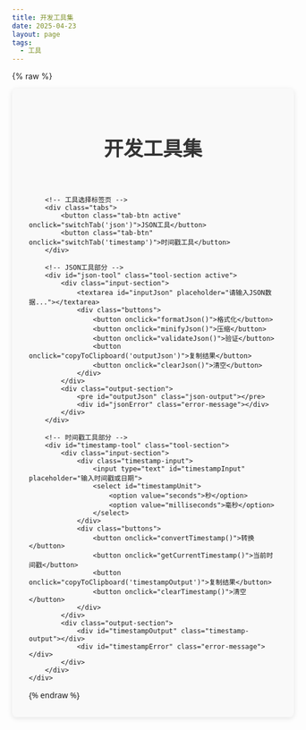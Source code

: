 ```yaml
---
title: 开发工具集
date: 2025-04-23
layout: page
tags:
  - 工具
---
```


{% raw %}
<div class="dev-tools">
    <div class="container">
        <h1>开发工具集</h1>
        
        <!-- 工具选择标签页 -->
        <div class="tabs">
            <button class="tab-btn active" onclick="switchTab('json')">JSON工具</button>
            <button class="tab-btn" onclick="switchTab('timestamp')">时间戳工具</button>
        </div>

        <!-- JSON工具部分 -->
        <div id="json-tool" class="tool-section active">
            <div class="input-section">
                <textarea id="inputJson" placeholder="请输入JSON数据..."></textarea>
                <div class="buttons">
                    <button onclick="formatJson()">格式化</button>
                    <button onclick="minifyJson()">压缩</button>
                    <button onclick="validateJson()">验证</button>
                    <button onclick="copyToClipboard('outputJson')">复制结果</button>
                    <button onclick="clearJson()">清空</button>
                </div>
            </div>
            <div class="output-section">
                <pre id="outputJson" class="json-output"></pre>
                <div id="jsonError" class="error-message"></div>
            </div>
        </div>

        <!-- 时间戳工具部分 -->
        <div id="timestamp-tool" class="tool-section">
            <div class="input-section">
                <div class="timestamp-input">
                    <input type="text" id="timestampInput" placeholder="输入时间戳或日期">
                    <select id="timestampUnit">
                        <option value="seconds">秒</option>
                        <option value="milliseconds">毫秒</option>
                    </select>
                </div>
                <div class="buttons">
                    <button onclick="convertTimestamp()">转换</button>
                    <button onclick="getCurrentTimestamp()">当前时间戳</button>
                    <button onclick="copyToClipboard('timestampOutput')">复制结果</button>
                    <button onclick="clearTimestamp()">清空</button>
                </div>
            </div>
            <div class="output-section">
                <div id="timestampOutput" class="timestamp-output"></div>
                <div id="timestampError" class="error-message"></div>
            </div>
        </div>
    </div>
</div>

<style>
    .dev-tools {
        font-family: 'Segoe UI', Tahoma, Geneva, Verdana, sans-serif;
        max-width: 1200px;
        margin: 0 auto;
        padding: 30px;
        background-color: #f9f9f9;
        border-radius: 8px;
        box-shadow: 0 2px 10px rgba(0, 0, 0, 0.1);
    }
    .container {
        display: flex;
        flex-direction: column;
        gap: 25px;
    }
    h1 {
        color: #333;
        text-align: center;
        margin-bottom: 20px;
        font-size: 2.2rem;
    }
    .tabs {
        display: flex;
        gap: 15px;
        margin-bottom: 25px;
        justify-content: center;
    }
    .tab-btn {
        padding: 12px 25px;
        background-color: #f0f0f0;
        border: none;
        border-radius: 6px;
        cursor: pointer;
        transition: all 0.3s ease;
        font-size: 1rem;
        font-weight: 500;
        box-shadow: 0 1px 3px rgba(0, 0, 0, 0.1);
    }
    .tab-btn:hover {
        background-color: #e0e0e0;
        transform: translateY(-2px);
    }
    .tab-btn.active {
        background-color: #4CAF50;
        color: white;
        box-shadow: 0 4px 8px rgba(76, 175, 80, 0.3);
    }
    .tool-section {
        display: none;
        animation: fadeIn 0.5s;
    }
    @keyframes fadeIn {
        from { opacity: 0; }
        to { opacity: 1; }
    }
    .tool-section.active {
        display: flex;
        flex-direction: column;
        gap: 25px;
    }
    .input-section, .output-section {
        display: flex;
        flex-direction: column;
        gap: 15px;
        background-color: white;
        padding: 20px;
        border-radius: 8px;
        box-shadow: 0 2px 8px rgba(0, 0, 0, 0.05);
    }
    textarea {
        width: 100%;
        height: 250px;
        padding: 15px;
        border: 1px solid #ddd;
        border-radius: 6px;
        resize: vertical;
        font-family: 'Consolas', 'Courier New', monospace;
        font-size: 1rem;
        line-height: 1.5;
        transition: border-color 0.3s;
        box-shadow: inset 0 1px 3px rgba(0, 0, 0, 0.05);
    }
    textarea:focus {
        outline: none;
        border-color: #4CAF50;
        box-shadow: 0 0 0 3px rgba(76, 175, 80, 0.2);
    }
    .timestamp-input {
        display: flex;
        gap: 15px;
    }
    .timestamp-input input {
        flex: 1;
        padding: 12px 15px;
        border: 1px solid #ddd;
        border-radius: 6px;
        font-size: 1rem;
        transition: border-color 0.3s;
    }
    .timestamp-input input:focus {
        outline: none;
        border-color: #4CAF50;
        box-shadow: 0 0 0 3px rgba(76, 175, 80, 0.2);
    }
    .timestamp-input select {
        padding: 12px 15px;
        border: 1px solid #ddd;
        border-radius: 6px;
        background-color: white;
        font-size: 1rem;
    }
    .buttons {
        display: flex;
        flex-wrap: wrap;
        gap: 12px;
        justify-content: center;
    }
    button {
        padding: 12px 22px;
        background-color: #4CAF50;
        color: white;
        border: none;
        border-radius: 6px;
        cursor: pointer;
        transition: all 0.3s ease;
        font-size: 1rem;
        font-weight: 500;
        box-shadow: 0 2px 5px rgba(0, 0, 0, 0.1);
        min-width: 120px;
    }
    button:hover {
        background-color: #3d9440;
        transform: translateY(-2px);
        box-shadow: 0 4px 8px rgba(0, 0, 0, 0.15);
    }
    button:active {
        transform: translateY(0);
    }
    .error-message {
        color: #e53935;
        margin-top: 10px;
        display: none;
        font-size: 0.95rem;
        background-color: #ffebee;
        padding: 10px;
        border-radius: 4px;
        border-left: 4px solid #e53935;
    }
    .json-output {
        background-color: #f5f5f5;
        padding: 20px;
        border-radius: 6px;
        white-space: pre-wrap;
        font-family: 'Consolas', 'Courier New', monospace;
        min-height: 250px;
        max-height: 500px;
        overflow-y: auto;
        border: 1px solid #eee;
        font-size: 1rem;
        line-height: 1.5;
    }
    .timestamp-output {
        background-color: #f5f5f5;
        padding: 20px;
        border-radius: 6px;
        font-family: 'Consolas', 'Courier New', monospace;
        border: 1px solid #eee;
        font-size: 1rem;
        line-height: 1.8;
    }
    .timestamp-output div {
        margin-bottom: 8px;
    }
    
    /* 响应式设计 */
    @media (max-width: 768px) {
        .dev-tools {
            padding: 15px;
        }
        .buttons {
            flex-direction: column;
        }
        button {
            width: 100%;
        }
        .timestamp-input {
            flex-direction: column;
        }
    }
</style>

<script>
    // 标签页切换
    function switchTab(tool) {
        document.querySelectorAll('.tool-section').forEach(section => {
            section.classList.remove('active');
        });
        document.querySelectorAll('.tab-btn').forEach(btn => {
            btn.classList.remove('active');
        });
        document.getElementById(tool + '-tool').classList.add('active');
        document.querySelector(`.tab-btn[onclick="switchTab('${tool}')"]`).classList.add('active');
    }

    // JSON工具函数
    function formatJson() {
        try {
            const input = document.getElementById('inputJson').value;
            if (!input.trim()) {
                showError('jsonError', '请输入JSON数据');
                return;
            }
            const parsed = JSON.parse(input);
            const formatted = JSON.stringify(parsed, null, 2);
            const output = document.getElementById('outputJson');
            output.textContent = formatted;
            hljs.highlightElement(output);
            hideError('jsonError');
        } catch (e) {
            showError('jsonError', '无效的JSON格式: ' + e.message);
        }
    }

    function minifyJson() {
        try {
            const input = document.getElementById('inputJson').value;
            if (!input.trim()) {
                showError('jsonError', '请输入JSON数据');
                return;
            }
            const parsed = JSON.parse(input);
            const minified = JSON.stringify(parsed);
            const output = document.getElementById('outputJson');
            output.textContent = minified;
            hljs.highlightElement(output);
            hideError('jsonError');
        } catch (e) {
            showError('jsonError', '无效的JSON格式: ' + e.message);
        }
    }

    function validateJson() {
        try {
            const input = document.getElementById('inputJson').value;
            if (!input.trim()) {
                showError('jsonError', '请输入JSON数据');
                return;
            }
            JSON.parse(input);
            const output = document.getElementById('outputJson');
            output.textContent = 'JSON格式有效！';
            hideError('jsonError');
        } catch (e) {
            showError('jsonError', '无效的JSON格式: ' + e.message);
        }
    }

    function clearJson() {
        document.getElementById('inputJson').value = '';
        document.getElementById('outputJson').textContent = '';
        hideError('jsonError');
    }

    // 时间戳工具函数
    function convertTimestamp() {
        try {
            const input = document.getElementById('timestampInput').value;
            const unit = document.getElementById('timestampUnit').value;
            if (!input.trim()) {
                showError('timestampError', '请输入时间戳或日期');
                return;
            }

            let date;
            if (/^\d+$/.test(input)) {
                // 输入是时间戳
                const timestamp = unit === 'seconds' ? parseInt(input) * 1000 : parseInt(input);
                date = new Date(timestamp);
            } else {
                // 输入是日期字符串
                date = new Date(input);
            }

            if (isNaN(date.getTime())) {
                throw new Error('无效的日期格式');
            }

            const output = document.getElementById('timestampOutput');
            output.innerHTML = `
                <div>本地时间: ${date.toLocaleString()}</div>
                <div>UTC时间: ${date.toUTCString()}</div>
                <div>时间戳(秒): ${Math.floor(date.getTime() / 1000)}</div>
                <div>时间戳(毫秒): ${date.getTime()}</div>
            `;
            hideError('timestampError');
        } catch (e) {
            showError('timestampError', '转换失败: ' + e.message);
        }
    }

    function getCurrentTimestamp() {
        const now = new Date();
        document.getElementById('timestampInput').value = Math.floor(now.getTime() / 1000);
        convertTimestamp();
    }

    function clearTimestamp() {
        document.getElementById('timestampInput').value = '';
        document.getElementById('timestampOutput').innerHTML = '';
        hideError('timestampError');
    }

    // 通用函数
    function copyToClipboard(elementId) {
        const element = document.getElementById(elementId);
        const text = element.textContent || element.innerText;
        navigator.clipboard.writeText(text).then(() => {
            alert('已复制到剪贴板！');
        }).catch(() => {
            // 兼容旧浏览器
            const textarea = document.createElement('textarea');
            textarea.value = text;
            document.body.appendChild(textarea);
            textarea.select();
            document.execCommand('copy');
            document.body.removeChild(textarea);
            alert('已复制到剪贴板！');
        });
    }

    function showError(elementId, message) {
        const errorDiv = document.getElementById(elementId);
        errorDiv.textContent = message;
        errorDiv.style.display = 'block';
    }

    function hideError(elementId) {
        document.getElementById(elementId).style.display = 'none';
    }
</script>

<script src="https://cdnjs.cloudflare.com/ajax/libs/highlight.js/11.7.0/highlight.min.js"></script>
<link rel="stylesheet" href="https://cdnjs.cloudflare.com/ajax/libs/highlight.js/11.7.0/styles/default.min.css">
{% endraw %}
